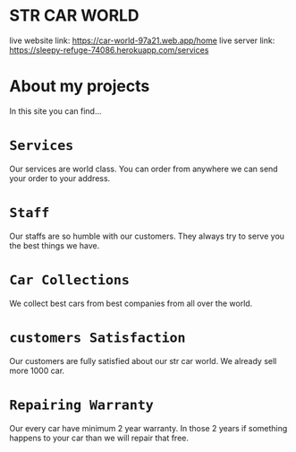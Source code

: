 # STR CAR WORLD
live website link: https://car-world-97a21.web.app/home
live server link: https://sleepy-refuge-74086.herokuapp.com/services

# About my projects
In this site you can find...
# `Services`
Our services are world class. You can order from anywhere we can send your order to your address.
# `Staff`
Our staffs are so humble with our customers. They always try to serve you the best things we have.
# `Car Collections`
We collect best cars from best companies from all over the world.
# `customers Satisfaction`
Our customers are fully satisfied about our str car world. We already sell more 1000 car.
# `Repairing Warranty`
Our every car have minimum 2 year warranty. In those 2 years if something happens to your car than we will repair that free.
